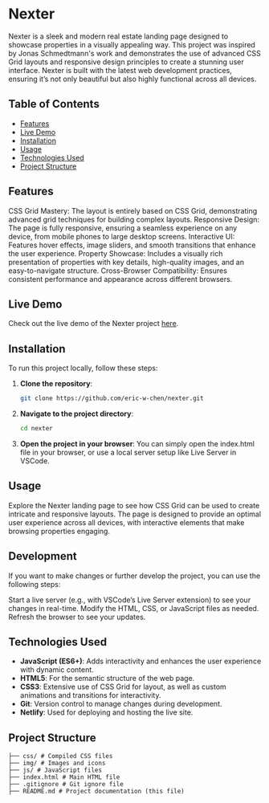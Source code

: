 # Nexter

Nexter is a sleek and modern real estate landing page designed to showcase properties in a visually appealing way. This project was inspired by Jonas Schmedtmann's work and demonstrates the use of advanced CSS Grid layouts and responsive design principles to create a stunning user interface. Nexter is built with the latest web development practices, ensuring it’s not only beautiful but also highly functional across all devices.

## Table of Contents

- [Features](#features)
- [Live Demo](#live-demo)
- [Installation](#installation)
- [Usage](#usage)
- [Technologies Used](#technologies-used)
- [Project Structure](#project-structure)

## Features

CSS Grid Mastery: The layout is entirely based on CSS Grid, demonstrating advanced grid techniques for building complex layouts.
Responsive Design: The page is fully responsive, ensuring a seamless experience on any device, from mobile phones to large desktop screens.
Interactive UI: Features hover effects, image sliders, and smooth transitions that enhance the user experience.
Property Showcase: Includes a visually rich presentation of properties with key details, high-quality images, and an easy-to-navigate structure.
Cross-Browser Compatibility: Ensures consistent performance and appearance across different browsers.

## Live Demo

Check out the live demo of the Nexter project [here](https://your-live-demo-link.com).

## Installation

To run this project locally, follow these steps:

1.  **Clone the repository**:

    ```bash
    git clone https://github.com/eric-w-chen/nexter.git

    ```

2.  **Navigate to the project directory**:

    ```bash
    cd nexter

    ```

3.  **Open the project in your browser**:
    You can simply open the index.html file in your browser, or use a local server setup like Live Server in VSCode.

## Usage

Explore the Nexter landing page to see how CSS Grid can be used to create intricate and responsive layouts. The page is designed to provide an optimal user experience across all devices, with interactive elements that make browsing properties engaging.

## Development

If you want to make changes or further develop the project, you can use the following steps:

Start a live server (e.g., with VSCode’s Live Server extension) to see your changes in real-time.
Modify the HTML, CSS, or JavaScript files as needed.
Refresh the browser to see your updates.

## Technologies Used

- **JavaScript (ES6+)**: Adds interactivity and enhances the user experience with dynamic content.
- **HTML5**: For the semantic structure of the web page.
- **CSS3**: Extensive use of CSS Grid for layout, as well as custom animations and transitions for interactivity.
- **Git**: Version control to manage changes during development.
- **Netlify**: Used for deploying and hosting the live site.

## Project Structure

```plaintext
├── css/ # Compiled CSS files
├── img/ # Images and icons
├── js/ # JavaScript files
├── index.html # Main HTML file
├── .gitignore # Git ignore file
├── README.md # Project documentation (this file)
```
